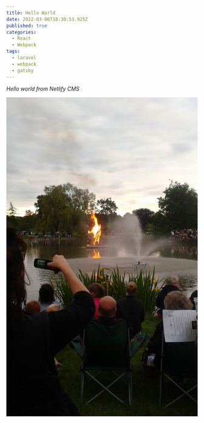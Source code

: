 ```yaml
---
title: Hello World
date: 2022-03-06T18:30:53.925Z
published: true
categories:
  - React
  - Webpack
tags:
  - laravel
  - webpack
  - gatsby
---
```

*Hello world from Netlify CMS*

![](/images/uploads/midsummer.jpg)